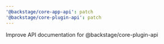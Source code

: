 ```yaml
---
'@backstage/core-app-api': patch
'@backstage/core-plugin-api': patch
---
```


Improve API documentation for @backstage/core-plugin-api
